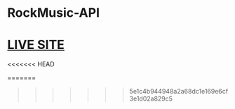 # RockMusic-API
<a href="https://riad101.github.io/RockMusic-API/index.html"><h1>LIVE SITE</h1></a>
<<<<<<< HEAD

=======
>>>>>>> 5e1c4b944948a2a68dc1e169e6cf3e1d02a829c5
